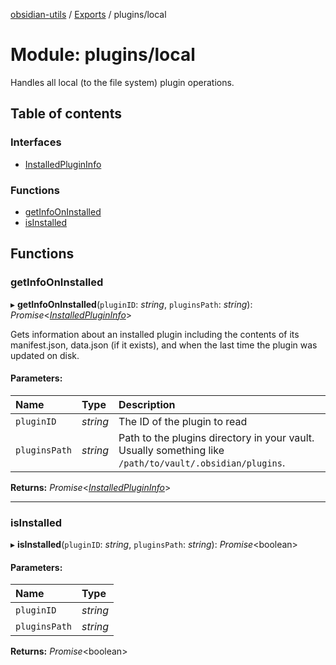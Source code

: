 [obsidian-utils](../README.md) / [Exports](../modules.md) / plugins/local

# Module: plugins/local

Handles all local (to the file system) plugin operations.

## Table of contents

### Interfaces

- [InstalledPluginInfo](../interfaces/plugins_local.installedplugininfo.md)

### Functions

- [getInfoOnInstalled](plugins_local.md#getinfooninstalled)
- [isInstalled](plugins_local.md#isinstalled)

## Functions

### getInfoOnInstalled

▸ **getInfoOnInstalled**(`pluginID`: *string*, `pluginsPath`: *string*): *Promise*<[*InstalledPluginInfo*](../interfaces/plugins_local.installedplugininfo.md)\>

Gets information about an installed plugin including the contents of
its manifest.json, data.json (if it exists), and when the last time the
plugin was updated on disk.

#### Parameters:

Name | Type | Description |
:------ | :------ | :------ |
`pluginID` | *string* | The ID of the plugin to read    |
`pluginsPath` | *string* | Path to the plugins directory in your vault. Usually something like `/path/to/vault/.obsidian/plugins`.   |

**Returns:** *Promise*<[*InstalledPluginInfo*](../interfaces/plugins_local.installedplugininfo.md)\>

___

### isInstalled

▸ **isInstalled**(`pluginID`: *string*, `pluginsPath`: *string*): *Promise*<boolean\>

#### Parameters:

Name | Type |
:------ | :------ |
`pluginID` | *string* |
`pluginsPath` | *string* |

**Returns:** *Promise*<boolean\>
